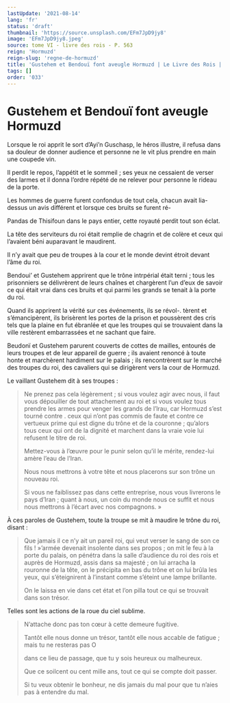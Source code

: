 ```yaml
---
lastUpdate: '2021-08-14'
lang: 'fr'
status: 'draft'
thumbnail: 'https://source.unsplash.com/EFm7JpD9jy8'
image: 'EFm7JpD9jy8.jpeg'
source: tome VI - livre des rois - P. 563
reign: 'Hormuzd'
reign-slug: 'regne-de-hormuzd'
title: 'Gustehem et Bendouï font aveugle Hormuzd | Le Livre des Rois | Shâhnâmeh'
tags: []
order: '033'
---
```


<!-- LTeX: language=fr -->

# Gustehem et Bendouï font aveugle Hormuzd

Lorsque le roi apprit le sort d’Ayi’n Guschasp, le héros illustre, il refusa dans sa douleur de donner audience et personne ne le vit plus prendre en main une coupede vin.

Il perdit le repos, l’appétit et le sommeil ; ses yeux ne cessaient de verser des larmes et il donna l’ordre répété de ne relever pour personne le rideau de la porte.

Les hommes de guerre furent confondus de tout cela, chacun avait lia-dessus un avis différent et lorsque ces bruits se furent ré-

Pandas de Thisifoun dans le pays entier, cette royauté perdit tout son éclat.

La tête des serviteurs du roi était remplie de chagrin et de colère et ceux qui l’avaient béni auparavant le maudirent.

Il n’y avait que peu de troupes à la cour et le monde devint étroit devant l’âme du roi.

Bendoui’ et Gustehem apprirent que le trône intrpérial était terni ; tous les prisonniers se délivrèrent de leurs chaînes et chargèrent l’un d’eux de savoir ce qui était vrai dans ces bruits et qui parmi les grands se tenait à la porte du roi.

Quand ils apprirent la vérité sur ces événements, ils se révol-.
tèrent et s’émancipèrent, ils brisèrent les portes de la prison et poussèrent des cris tels que la plaine en fut ébranlée et que les troupes qui se trouvaient dans la ville restèrent embarrassées et ne sachant que faire.

Beudonï et Gustehem parurent couverts de cottes de mailles, entourés de leurs troupes et de leur appareil de guerre ; ils avaient renoncé à toute honte et marchèrent hardiment sur le palais ; ils rencontrèrent sur le marché des troupes du roi, des cavaliers qui se dirigèrent vers la cour de Hormuzd.

Le vaillant Gustehem dit à ses troupes :

> Ne prenez pas cela légèrement ; si vous voulez agir avec nous, il faut vous dépouiller de tout attachement au roi et si vous voulez tous prendre les armes pour venger les grands de l’lrau, car Hormuzd s’est tourné contre . ceux qui n’ont pas commis de faute et contre ce vertueux prime qui est digne du trône et de la couronne ; qu’alors tous ceux qui ont de la dignité et marchent dans la vraie voie lui refusent le titre de roi.
>
> Mettez-vous à l’œuvre pour le punir selon qu’il le mérite, rendez-lui amère l’eau de l’Iran.
>
> Nous nous mettrons à votre tête et nous placerons sur son trône un nouveau roi.
>
> Si vous ne faiblissez pas dans cette entreprise, nous vous livrerons le pays d’Iran ; quant à nous, un coin du monde nous ce suffit et nous nous mettrons à l’écart avec nos compagnons. »

À ces paroles de Gustehem, toute la troupe se mit à maudire le trône du roi, disant :

> Que jamais il ce n’y ait un pareil roi, qui veut verser le sang de son ce fils ! »’armée devenait insolente dans ses propos ; on mit le feu à la porte du palais, on pénétra dans la salle d’audience du roi des rois et auprès de Hormuzd, assis dans sa majesté ; on lui arracha la rouronne de la tête, on le précipita en bas du trône et on lui brûla les yeux, qui s’éteignirent à l’instant comme s’éteint une lampe brillante.
>
> On le laissa en vie dans cet état et l’on pilla tout ce qui se trouvait dans son trésor.

Telles sont les actions de la roue du ciel sublime.
>
> N’attache donc pas ton cœur à cette demeure fugitive.
>
> Tantôt elle nous donne un trésor, tantôt elle nous accable de fatigue ; mais tu ne resteras pas O
>
> dans ce lieu de passage, que tu y sois heureux ou malheureux.
>
> Que ce soilcent ou cent mille ans, tout ce qui se compte doit passer.
>
> Si tu veux obtenir le bonheur, ne dis jamais du mal pour que tu n’aies pas à entendre du mal.
